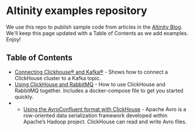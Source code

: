 # Altinity examples repository

We use this repo to publish sample code from articles in the [Altinity Blog](https://altinity.com/blog). We'll keep this page updated with a Table of Contents as we add examples. Enjoy!

## Table of Contents

* [Connecting Clickhouse® and Kafka®](clickhouse_and_kafka/README.md)  - Shows how to connect a ClickHouse cluster to a Kafka topic. 
* [Using ClickHouse and RabbitMQ](rabbitmq/README.MD) - How to use ClickHouse and RabbitMQ together. Includes a docker-compose file to get you started quickly.
* * [Using the AvroConfluent format with ClickHouse](AvroConfluent/README.md) - Apache Avro is a row-oriented data serialization framework developed within Apache’s Hadoop project. ClickHouse can read and write Avro files. 
